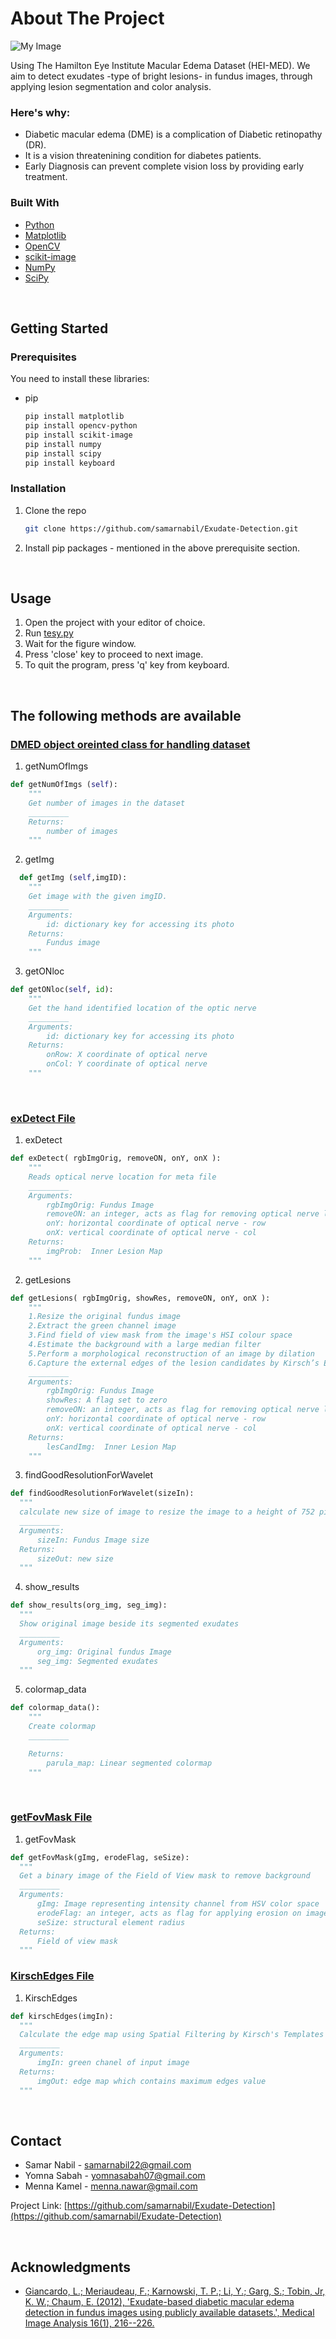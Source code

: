 # About The Project

![My Image](./image-readme/app.png)

Using The Hamilton Eye Institute Macular Edema Dataset (HEI-MED). We aim to detect exudates -type of bright lesions- in fundus images, through applying lesion segmentation and color analysis. 

### Here's why:
* Diabetic macular edema (DME) is a complication of Diabetic retinopathy (DR).
* It is a vision threatenining condition for diabetes patients.
* Early Diagnosis can prevent complete vision loss by providing early treatment.

### Built With

* [Python](https://www.python.org/)
* [Matplotlib](https://matplotlib.org/)
* [OpenCV](https://opencv.org/)
* [scikit-image](https://scikit-image.org/)
* [NumPy](https://numpy.org/)
* [SciPy](https://scipy.org/)  


&nbsp;

## Getting Started

### Prerequisites

You need to install these libraries:
* pip
  ```bash
  pip install matplotlib
  pip install opencv-python
  pip install scikit-image
  pip install numpy
  pip install scipy
  pip install keyboard
  ```

### Installation

1. Clone the repo
   ```bash
   git clone https://github.com/samarnabil/Exudate-Detection.git
   ```
3. Install pip packages - mentioned in the above prerequisite section.

&nbsp;
## Usage

1. Open the project with your editor of choice.
2. Run [tesy.py](test.py)
3. Wait for the figure window.
4. Press 'close' key to proceed to next image.
5. To quit the program, press 'q' key from keyboard.

&nbsp;
## The following methods are available

  ### [DMED object oreinted class for handling dataset](misc/Dmed.py)
  1. getNumOfImgs
  ```python
  def getNumOfImgs (self):
      """
      Get number of images in the dataset
      _________
      Returns: 
          number of images
      """
  ```
  2. getImg
  ```python
    def getImg (self,imgID): 
      """
      Get image with the given imgID.
      _________
      Arguments:
          id: dictionary key for accessing its photo
      Returns: 
          Fundus image
      """
  ```
  3. getONloc
  ```python
  def getONloc(self, id):
      """
      Get the hand identified location of the optic nerve
      _________
      Arguments:
          id: dictionary key for accessing its photo
      Returns: 
          onRow: X coordinate of optical nerve
          onCol: Y coordinate of optical nerve
      """
  ```
  &nbsp;
  ### [exDetect File](exDetect.py)
  1. exDetect
  ```python
  def exDetect( rgbImgOrig, removeON, onY, onX ):
      """
      Reads optical nerve location for meta file
      _________
      Arguments:
          rgbImgOrig: Fundus Image
          removeON: an integer, acts as flag for removing optical nerve location
          onY: horizontal coordinate of optical nerve - row
          onX: vertical coordinate of optical nerve - col
      Returns: 
          imgProb:  Inner Lesion Map 
      """
  ```
  2. getLesions
  ```python
  def getLesions( rgbImgOrig, showRes, removeON, onY, onX ):
      """
      1.Resize the original fundus image
      2.Extract the green channel image
      3.Find field of view mask from the image's HSI colour space
      4.Estimate the background with a large median filter
      5.Perform a morphological reconstruction of an image by dilation
      6.Capture the external edges of the lesion candidates by Kirsch’s Edges
      _________
      Arguments:
          rgbImgOrig: Fundus Image
          showRes: A flag set to zero 
          removeON: an integer, acts as flag for removing optical nerve location
          onY: horizontal coordinate of optical nerve - row
          onX: vertical coordinate of optical nerve - col
      Returns: 
          lesCandImg:  Inner Lesion Map
      """
  ```
  3. findGoodResolutionForWavelet
  ```python
  def findGoodResolutionForWavelet(sizeIn):
    """
    calculate new size of image to resize the image to a height of 752 pixels maintaining the original height/width ratio
    _________
    Arguments:
        sizeIn: Fundus Image size
    Returns: 
        sizeOut: new size
    """
  ```
  4. show_results
  ```python
  def show_results(org_img, seg_img):
    """
    Show original image beside its segmented exudates
    _________
    Arguments:
        org_img: Original fundus Image
        seg_img: Segmented exudates
    """
  ```
  5. colormap_data
  ```python
  def colormap_data():
      """
      Create colormap
      _________

      Returns: 
          parula_map: Linear segmented colormap
      """
  ```
  &nbsp;
  ### [getFovMask File](misc/getFovMask.py)
  1. getFovMask
  ```python
  def getFovMask(gImg, erodeFlag, seSize):
    """
    Get a binary image of the Field of View mask to remove background
    _________
    Arguments:
        gImg: Image representing intensity channel from HSV color space
        erodeFlag: an integer, acts as flag for applying erosion on image or not - (0,1)
        seSize: structural element radius
    Returns: 
        Field of view mask
    """
  ```

  ### [KirschEdges File](misc/kirschEdges.py)
  1. KirschEdges
  ```python
  def kirschEdges(imgIn):
    """
    Calculate the edge map using Spatial Filtering by Kirsch's Templates
    _________
    Arguments:
        imgIn: green chanel of input image 
    Returns: 
        imgOut: edge map which contains maximum edges value
    """
  ```


&nbsp;
## Contact

* Samar Nabil - samarnabil22@gmail.com 
* Yomna Sabah - yomnasabah07@gmail.com
* Menna Kamel - menna.nawar@gmail.com

Project Link: [https://github.com/samarnabil/Exudate-Detection](https://github.com/samarnabil/Exudate-Detection)


&nbsp;
## Acknowledgments

* [Giancardo, L.; Meriaudeau, F.; Karnowski, T. P.; Li, Y.; Garg, S.; Tobin, Jr, K. W.; Chaum, E. (2012), 'Exudate-based diabetic macular edema detection in fundus images using publicly available datasets.', Medical Image Analysis 16(1), 216--226.](https://www.sciencedirect.com/science/article/abs/pii/S1361841511001010?via%3Dihub)

